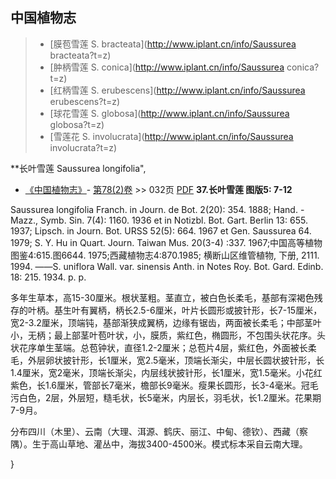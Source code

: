 

## 中国植物志

> * [膜苞雪莲  S.  bracteata](http://www.iplant.cn/info/Saussurea bracteata?t=z)
> * [肿柄雪莲  S.  conica](http://www.iplant.cn/info/Saussurea conica?t=z)
> * [红柄雪莲  S.  erubescens](http://www.iplant.cn/info/Saussurea erubescens?t=z)
> * [球花雪莲  S.  globosa](http://www.iplant.cn/info/Saussurea globosa?t=z)
> * [雪莲花  S.  involucrata](http://www.iplant.cn/info/Saussurea involucrata?t=z)


**长叶雪莲 Saussurea longifolia",


* [《中国植物志》](http://www.iplant.cn/frps)- [第78(2)卷](http://www.iplant.cn/frps/vol/78(2)) >> 032页 [PDF](http://www.iplant.cn/frps/pdf/78(2)/032.PDF)
**37.长叶雪莲 图版5: 7-12**

Saussurea longifolia Franch. in Journ. de Bot. 2(20): 354. 1888; Hand. -Mazz., Symb. Sin. 7(4): 1160. 1936 et in Notizbl. Bot. Gart. Berlin 13: 655. 1937; Lipsch. in Journ. Bot. URSS 52(5): 664. 1967 et Gen. Saussurea 64. 1979; S. Y. Hu in Quart. Journ. Taiwan Mus. 20(3-4) :337. 1967;中国高等植物图鉴4:615.图6644. 1975;西藏植物志4:870.1985; 横断山区维管植物, 下册, 2111. 1994. ——S. uniflora Wall. var. sinensis Anth. in Notes Roy. Bot. Gard. Edinb. 18: 215. 1934. p. p.

多年生草本，高15-30厘米。根状茎粗。茎直立，被白色长柔毛，基部有深褐色残存的叶柄。基生叶有翼柄，柄长2.5-6厘米，叶片长圆形或披针形，长7-15厘米，宽2-3.2厘米，顶端钝，基部渐狭成翼柄，边缘有锯齿，两面被长柔毛；中部茎叶小，无柄；最上部茎叶苞叶状，小，膜质，紫红色，椭圆形，不包围头状花序。头状花序单生茎端。总苞钟状，直径1.2-2厘米；总苞片4层，紫红色，外面被长柔毛，外层卵状披针形，长1厘米，宽2.5毫米，顶端长渐尖，中层长圆状披针形，长1.4厘米，宽2毫米，顶端长渐尖，内层线状披针形，长1厘米，宽1.5毫米。小花红紫色，长1.6厘米，管部长7毫米，檐部长9毫米。瘦果长圆形，长3-4毫米。冠毛污白色，2层，外层短，糙毛状，长5毫米，内层长，羽毛状，长1.2厘米。花果期7-9月。

分布四川（木里）、云南（大理、洱源、鹤庆、丽江、中甸、德钦）、西藏（察隅）。生于高山草地、灌丛中，海拔3400-4500米。模式标本采自云南大理。

}